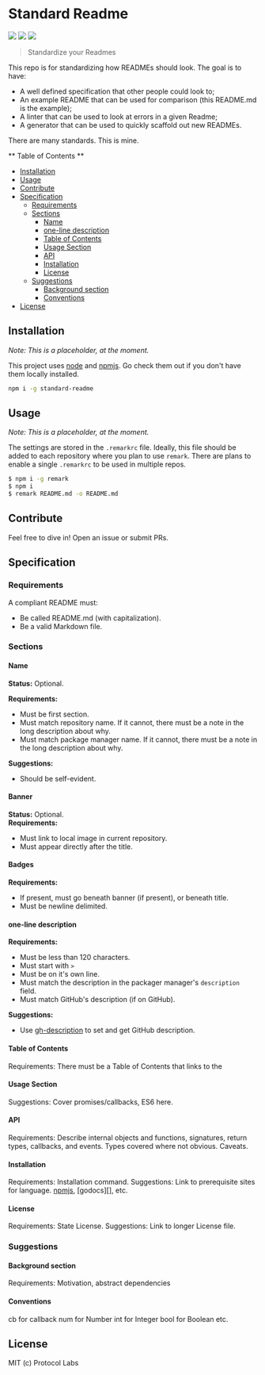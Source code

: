# Standard Readme

[![](https://img.shields.io/badge/made%20by-Protocol%20Labs-blue.svg?style=flat-square)](http://ipn.io)
[![](https://img.shields.io/badge/project-IPFS-blue.svg?style=flat-square)](http://ipfs.io/)
[![](https://img.shields.io/badge/freenode-%23ipfs-blue.svg?style=flat-square)](http://webchat.freenode.net/?channels=%23ipfs)

> Standardize your Readmes

This repo is for standardizing how READMEs should look. The goal is to have: 
  - A well defined specification that other people could look to;
  - An example README that can be used for comparison (this README.md is the example);
  - A linter that can be used to look at errors in a given Readme;
  - A generator that can be used to quickly scaffold out new READMEs.

There are many standards. This is mine. 

** Table of Contents **

- [Installation](#installation-1)
- [Usage](#usage)
- [Contribute](#contribute)
- [Specification](#specification)
  - [Requirements](#requirements)
  - [Sections](#sections)
    - [Name](#name)
    - [one-line description](#one-line-description)
    - [Table of Contents](#table-of-contents)
    - [Usage Section](#usage-section)
    - [API](#api)
    - [Installation](#installation)
    - [License](#license)
  - [Suggestions](#suggestions)
    - [Background section](#background-section)
    - [Conventions](#conventions)
- [License](#license-1)

## Installation

_Note: This is a placeholder, at the moment._

This project uses [node][] and [npmjs][]. Go check them out if you don't have them locally installed.

```sh
npm i -g standard-readme
```

[node]: http://nodejs.org
[npmjs]: https://npmjs.com

## Usage

_Note: This is a placeholder, at the moment._

The settings are stored in the `.remarkrc` file. Ideally, this file should be added to each repository where
you plan to use `remark`. There are plans to enable a single `.remarkrc` to be used in multiple repos.

```sh
$ npm i -g remark
$ npm i
$ remark README.md -o README.md
```

## Contribute

Feel free to dive in! Open an issue or submit PRs.

## Specification

### Requirements

A compliant README must:
  - Be called README.md (with capitalization).
  - Be a valid Markdown file.

### Sections

#### Name
**Status:** Optional.

**Requirements:** 
- Must be first section.
- Must match repository name. If it cannot, there must be a note in the long description about why.
- Must match package manager name. If it cannot, there must be a note in the long description about why.

**Suggestions:** 
- Should be self-evident. 

#### Banner
**Status:** Optional.  
**Requirements:**
- Must link to local image in current repository.
- Must appear directly after the title.

#### Badges
**Requirements:**
- If present, must go beneath banner (if present), or beneath title.
- Must be newline delimited.

#### one-line description
**Requirements:** 
- Must be less than 120 characters.
- Must start with `> `
- Must be on it's own line.
- Must match the description in the packager manager's `description` field.
- Must match GitHub's description (if on GitHub).

**Suggestions:**
- Use [gh-description](https://github.com/RichardLitt/gh-description) to set and get GitHub description.

#### Table of Contents
Requirements: There must be a Table of Contents that links to the 

#### Usage Section
Suggestions: Cover promises/callbacks, ES6 here.

#### API
Requirements: Describe internal objects and functions, signatures, return types, callbacks, and events. Types covered where not obvious. Caveats.

#### Installation
Requirements: Installation command.
Suggestions: Link to prerequisite sites for language. [npmjs][], [godocs][], etc.

#### License
Requirements: State License.
Suggestions: Link to longer License file.

### Suggestions

#### Background section
Requirements: Motivation, abstract dependencies

#### Conventions
cb for callback
num for Number
int for Integer
bool for Boolean
etc.

## License

MIT (c) Protocol Labs
